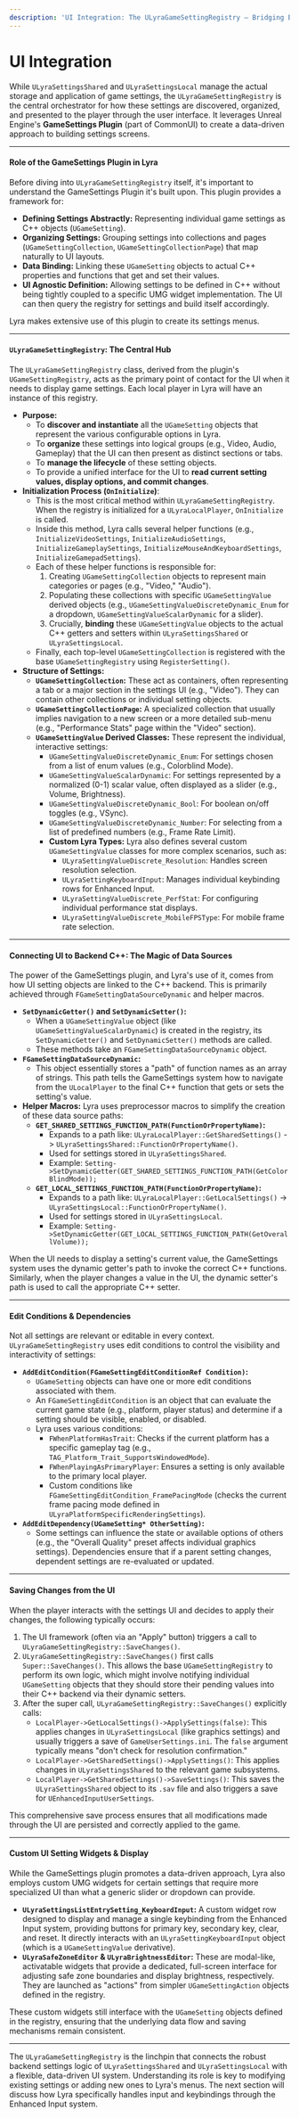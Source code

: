 ```yaml
---
description: 'UI Integration: The ULyraGameSettingRegistry – Bridging Backend and Frontend'
---
```


# UI Integration

While `ULyraSettingsShared` and `ULyraSettingsLocal` manage the actual storage and application of game settings, the `ULyraGameSettingRegistry` is the central orchestrator for how these settings are discovered, organized, and presented to the player through the user interface. It leverages Unreal Engine's **GameSettings Plugin** (part of CommonUI) to create a data-driven approach to building settings screens.

***

#### **Role of the GameSettings Plugin in Lyra**

Before diving into `ULyraGameSettingRegistry` itself, it's important to understand the GameSettings Plugin it's built upon. This plugin provides a framework for:

* **Defining Settings Abstractly:** Representing individual game settings as C++ objects (`UGameSetting`).
* **Organizing Settings:** Grouping settings into collections and pages (`UGameSettingCollection`, `UGameSettingCollectionPage`) that map naturally to UI layouts.
* **Data Binding:** Linking these `UGameSetting` objects to actual C++ properties and functions that get and set their values.
* **UI Agnostic Definition:** Allowing settings to be defined in C++ without being tightly coupled to a specific UMG widget implementation. The UI can then query the registry for settings and build itself accordingly.

Lyra makes extensive use of this plugin to create its settings menus.

***

#### **`ULyraGameSettingRegistry`: The Central Hub**

The `ULyraGameSettingRegistry` class, derived from the plugin's `UGameSettingRegistry`, acts as the primary point of contact for the UI when it needs to display game settings. Each local player in Lyra will have an instance of this registry.

* **Purpose:**
  * To **discover and instantiate** all the `UGameSetting` objects that represent the various configurable options in Lyra.
  * To **organize** these settings into logical groups (e.g., Video, Audio, Gameplay) that the UI can then present as distinct sections or tabs.
  * To **manage the lifecycle** of these setting objects.
  * To provide a unified interface for the UI to **read current setting values, display options, and commit changes**.
* **Initialization Process (`OnInitialize`)**:
  * This is the most critical method within `ULyraGameSettingRegistry`. When the registry is initialized for a `ULyraLocalPlayer`, `OnInitialize` is called.
  * Inside this method, Lyra calls several helper functions (e.g., `InitializeVideoSettings`, `InitializeAudioSettings`, `InitializeGameplaySettings`, `InitializeMouseAndKeyboardSettings`, `InitializeGamepadSettings`).
  * Each of these helper functions is responsible for:
    1. Creating `UGameSettingCollection` objects to represent main categories or pages (e.g., "Video," "Audio").
    2. Populating these collections with specific `UGameSettingValue` derived objects (e.g., `UGameSettingValueDiscreteDynamic_Enum` for a dropdown, `UGameSettingValueScalarDynamic` for a slider).
    3. Crucially, **binding** these `UGameSettingValue` objects to the actual C++ getters and setters within `ULyraSettingsShared` or `ULyraSettingsLocal`.
  * Finally, each top-level `UGameSettingCollection` is registered with the base `UGameSettingRegistry` using `RegisterSetting()`.
* **Structure of Settings:**
  * **`UGameSettingCollection`:** These act as containers, often representing a tab or a major section in the settings UI (e.g., "Video"). They can contain other collections or individual setting objects.
  * **`UGameSettingCollectionPage`:** A specialized collection that usually implies navigation to a new screen or a more detailed sub-menu (e.g., "Performance Stats" page within the "Video" section).
  * **`UGameSettingValue` Derived Classes:** These represent the individual, interactive settings:
    * `UGameSettingValueDiscreteDynamic_Enum`: For settings chosen from a list of enum values (e.g., Colorblind Mode).
    * `UGameSettingValueScalarDynamic`: For settings represented by a normalized (0-1) scalar value, often displayed as a slider (e.g., Volume, Brightness).
    * `UGameSettingValueDiscreteDynamic_Bool`: For boolean on/off toggles (e.g., VSync).
    * `UGameSettingValueDiscreteDynamic_Number`: For selecting from a list of predefined numbers (e.g., Frame Rate Limit).
    * **Custom Lyra Types:** Lyra also defines several custom `UGameSettingValue` classes for more complex scenarios, such as:
      * `ULyraSettingValueDiscrete_Resolution`: Handles screen resolution selection.
      * `ULyraSettingKeyboardInput`: Manages individual keybinding rows for Enhanced Input.
      * `ULyraSettingValueDiscrete_PerfStat`: For configuring individual performance stat displays.
      * `ULyraSettingValueDiscrete_MobileFPSType`: For mobile frame rate selection.

***

#### **Connecting UI to Backend C++: The Magic of Data Sources**

The power of the GameSettings plugin, and Lyra's use of it, comes from how UI setting objects are linked to the C++ backend. This is primarily achieved through `FGameSettingDataSourceDynamic` and helper macros.

* **`SetDynamicGetter()` and `SetDynamicSetter()`:**
  * When a `UGameSettingValue` object (like `UGameSettingValueScalarDynamic`) is created in the registry, its `SetDynamicGetter()` and `SetDynamicSetter()` methods are called.
  * These methods take an `FGameSettingDataSourceDynamic` object.
* **`FGameSettingDataSourceDynamic`:**
  * This object essentially stores a "path" of function names as an array of strings. This path tells the GameSettings system how to navigate from the `ULocalPlayer` to the final C++ function that gets or sets the setting's value.
* **Helper Macros:** Lyra uses preprocessor macros to simplify the creation of these data source paths:
  * **`GET_SHARED_SETTINGS_FUNCTION_PATH(FunctionOrPropertyName)`:**
    * Expands to a path like: `ULyraLocalPlayer::GetSharedSettings()` -> `ULyraSettingsShared::FunctionOrPropertyName()`.
    * Used for settings stored in `ULyraSettingsShared`.
    * Example: `Setting->SetDynamicGetter(GET_SHARED_SETTINGS_FUNCTION_PATH(GetColorBlindMode));`
  * **`GET_LOCAL_SETTINGS_FUNCTION_PATH(FunctionOrPropertyName)`:**
    * Expands to a path like: `ULyraLocalPlayer::GetLocalSettings()` -> `ULyraSettingsLocal::FunctionOrPropertyName()`.
    * Used for settings stored in `ULyraSettingsLocal`.
    * Example: `Setting->SetDynamicGetter(GET_LOCAL_SETTINGS_FUNCTION_PATH(GetOverallVolume));`

When the UI needs to display a setting's current value, the GameSettings system uses the dynamic getter's path to invoke the correct C++ functions. Similarly, when the player changes a value in the UI, the dynamic setter's path is used to call the appropriate C++ setter.

***

#### **Edit Conditions & Dependencies**

Not all settings are relevant or editable in every context. `ULyraGameSettingRegistry` uses edit conditions to control the visibility and interactivity of settings:

* **`AddEditCondition(FGameSettingEditConditionRef Condition)`:**
  * `UGameSetting` objects can have one or more edit conditions associated with them.
  * An `FGameSettingEditCondition` is an object that can evaluate the current game state (e.g., platform, player status) and determine if a setting should be visible, enabled, or disabled.
  * Lyra uses various conditions:
    * `FWhenPlatformHasTrait`: Checks if the current platform has a specific gameplay tag (e.g., `TAG_Platform_Trait_SupportsWindowedMode`).
    * `FWhenPlayingAsPrimaryPlayer`: Ensures a setting is only available to the primary local player.
    * Custom conditions like `FGameSettingEditCondition_FramePacingMode` (checks the current frame pacing mode defined in `ULyraPlatformSpecificRenderingSettings`).
* **`AddEditDependency(UGameSetting* OtherSetting)`:**
  * Some settings can influence the state or available options of others (e.g., the "Overall Quality" preset affects individual graphics settings). Dependencies ensure that if a parent setting changes, dependent settings are re-evaluated or updated.

***

#### **Saving Changes from the UI**

When the player interacts with the settings UI and decides to apply their changes, the following typically occurs:

1. The UI framework (often via an "Apply" button) triggers a call to `ULyraGameSettingRegistry::SaveChanges()`.
2. `ULyraGameSettingRegistry::SaveChanges()` first calls `Super::SaveChanges()`. This allows the base `UGameSettingRegistry` to perform its own logic, which might involve notifying individual `UGameSetting` objects that they should store their pending values into their C++ backend via their dynamic setters.
3. After the super call, `ULyraGameSettingRegistry::SaveChanges()` explicitly calls:
   * `LocalPlayer->GetLocalSettings()->ApplySettings(false)`: This applies changes in `ULyraSettingsLocal` (like graphics settings) and usually triggers a save of `GameUserSettings.ini`. The `false` argument typically means "don't check for resolution confirmation."
   * `LocalPlayer->GetSharedSettings()->ApplySettings()`: This applies changes in `ULyraSettingsShared` to the relevant game subsystems.
   * `LocalPlayer->GetSharedSettings()->SaveSettings()`: This saves the `ULyraSettingsShared` object to its `.sav` file and also triggers a save for `UEnhancedInputUserSettings`.

This comprehensive save process ensures that all modifications made through the UI are persisted and correctly applied to the game.

***

#### **Custom UI Setting Widgets & Display**

While the GameSettings plugin promotes a data-driven approach, Lyra also employs custom UMG widgets for certain settings that require more specialized UI than what a generic slider or dropdown can provide.

* **`ULyraSettingsListEntrySetting_KeyboardInput`:** A custom widget row designed to display and manage a single keybinding from the Enhanced Input system, providing buttons for primary key, secondary key, clear, and reset. It directly interacts with an `ULyraSettingKeyboardInput` object (which is a `UGameSettingValue` derivative).
* **`ULyraSafeZoneEditor` & `ULyraBrightnessEditor`:** These are modal-like, activatable widgets that provide a dedicated, full-screen interface for adjusting safe zone boundaries and display brightness, respectively. They are launched as "actions" from simpler `UGameSettingAction` objects defined in the registry.

These custom widgets still interface with the `UGameSetting` objects defined in the registry, ensuring that the underlying data flow and saving mechanisms remain consistent.

***

The `ULyraGameSettingRegistry` is the linchpin that connects the robust backend settings logic of `ULyraSettingsShared` and `ULyraSettingsLocal` with a flexible, data-driven UI system. Understanding its role is key to modifying existing settings or adding new ones to Lyra's menus. The next section will discuss how Lyra specifically handles input and keybindings through the Enhanced Input system.
